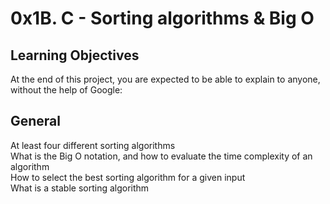 0x1B. C - Sorting algorithms & Big O
====================================
Learning Objectives
-------------------
At the end of this project, you are expected to be able to explain to anyone, without the help of Google:

General
--------
At least four different sorting algorithms  
What is the Big O notation, and how to evaluate the time complexity of an algorithm  
How to select the best sorting algorithm for a given input  
What is a stable sorting algorithm  
